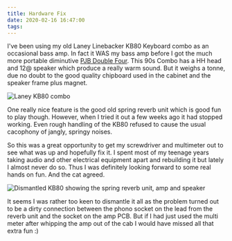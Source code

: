 ```yaml
---
title: Hardware Fix
date: 2020-02-16 16:47:00
tags:
---
```


I've been using my old Laney Linebacker KB80 Keyboard combo as an occasional bass amp. In fact it WAS my bass amp before I got the much more portable diminutive [PJB Double Four](https://pjbworld.com/cms/index.php/product_bg-75/). This 90s Combo has a HH head and 12@ speaker which produce a really warm sound. But it weighs a tonne, due no doubt to the good quality chipboard used in the cabinet and the speaker frame plus magnet.

![Laney KB80 combo](/images/kb80.jpg)

One really nice feature is the good old spring reverb unit which is good fun to play though. However, when I tried it out a few weeks ago it had stopped working. Even rough handling of the KB80 refused to cause the usual cacophony of jangly, springy noises.

So this was a great opportunity to get my screwdriver and multimeter out to see what was up and hopefully fix it. I spent most of my teenage years taking audio and other electrical equipment apart and rebuilding it but lately I almost never do so. Thus I was definitely looking forward to some real hands on fun. And the cat agreed.

![Dismantled KB80 showing the spring reverb unit, amp and speaker](/images/spring-reverb.jpg)

It seems I was rather too keen to dismantle it all as the problem turned out to be a dirty connection between the phono socket on the lead from the reverb unit and the socket on the amp PCB. But if I had just used the multi meter after whipping the amp out of the cab I would have missed all that extra fun :)